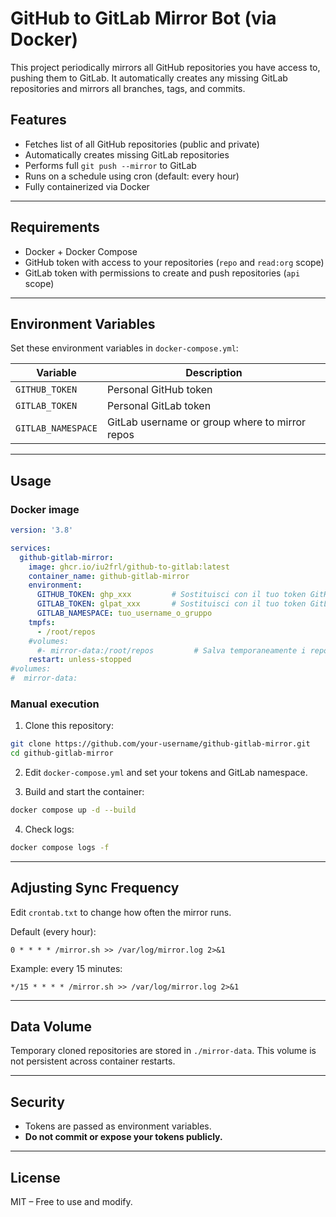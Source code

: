 # GitHub to GitLab Mirror Bot (via Docker)

This project periodically mirrors all GitHub repositories you have access to, pushing them to GitLab. It automatically creates any missing GitLab repositories and mirrors all branches, tags, and commits.

## Features

- Fetches list of all GitHub repositories (public and private)
- Automatically creates missing GitLab repositories
- Performs full `git push --mirror` to GitLab
- Runs on a schedule using cron (default: every hour)
- Fully containerized via Docker

---

## Requirements

- Docker + Docker Compose
- GitHub token with access to your repositories (`repo` and `read:org` scope)
- GitLab token with permissions to create and push repositories (`api` scope)

---

## Environment Variables

Set these environment variables in `docker-compose.yml`:

| Variable           | Description                                   |
|--------------------|-----------------------------------------------|
| `GITHUB_TOKEN`     | Personal GitHub token                         |
| `GITLAB_TOKEN`     | Personal GitLab token                         |
| `GITLAB_NAMESPACE` | GitLab username or group where to mirror repos |

---

## Usage

### Docker image

```yaml
version: '3.8'

services:
  github-gitlab-mirror:
    image: ghcr.io/iu2frl/github-to-gitlab:latest
    container_name: github-gitlab-mirror
    environment:
      GITHUB_TOKEN: ghp_xxx         # Sostituisci con il tuo token GitHub
      GITLAB_TOKEN: glpat_xxx       # Sostituisci con il tuo token GitLab
      GITLAB_NAMESPACE: tuo_username_o_gruppo
    tmpfs:
      - /root/repos
    #volumes:
      #- mirror-data:/root/repos         # Salva temporaneamente i repo clonati (opzionale)
    restart: unless-stopped
#volumes:
#  mirror-data:
```

### Manual execution

1. Clone this repository:

```bash
git clone https://github.com/your-username/github-gitlab-mirror.git
cd github-gitlab-mirror
```

2. Edit `docker-compose.yml` and set your tokens and GitLab namespace.

3. Build and start the container:

```bash
docker compose up -d --build
```

4. Check logs:

```bash
docker compose logs -f
```

---

## Adjusting Sync Frequency

Edit `crontab.txt` to change how often the mirror runs.

Default (every hour):
```cron
0 * * * * /mirror.sh >> /var/log/mirror.log 2>&1
```

Example: every 15 minutes:
```cron
*/15 * * * * /mirror.sh >> /var/log/mirror.log 2>&1
```

---

## Data Volume

Temporary cloned repositories are stored in `./mirror-data`. This volume is not persistent across container restarts.

---

## Security

- Tokens are passed as environment variables.
- **Do not commit or expose your tokens publicly.**

---

## License

MIT – Free to use and modify.
